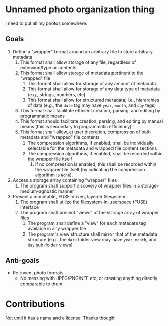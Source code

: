# Unnamed photo organization thing

I need to put all my photos somewhere.

## Goals

1. Define a "wrapper" format around an arbitrary file to store arbitrary metadata
    1. This format shall allow storage of any file, regardless of extension/type or contents
    2. This format shall allow storage of metadata pertinent to the "wrapped" file
        1. This format shall allow for storage of any amount of metadata
        2. This format shall allow for storage of any data type of metadata (e.g., strings, numbers, etc)
        3. This format shall allow for structured metadata; i.e., hierarchies of data (e.g., the `date` tag may have `year`, `month`, and `day` tags)
    3. This format shall facilitate efficient creation, parsing, and editing by programmatic means
    4. This format should facilitate creation, parsing, and editing by manual means (this is secondary to programmatic efficiency)
    5. This format shall allow, at user discretion, compression of both metadata and "wrapped" file contents
        1. The compression algorithms, if enabled, shall be individually selectable for the metadata and wrapped file content sections
        2. The compression algorithms, if enabled, shall be recorded within the wrapper file itself
            1. If no compression is enabled, this shall be recorded within the wrapper file itself (by indicating the compression algorithm is `None`).
2. Access a storage array containing "wrapper" files
    1. The program shall support discovery of wrapper files in a storage-medium-agnostic manner
3. Present a mountable, FUSE-driven, layered filesystem
    1. The program shall utilize the filesystem-in-userspace (FUSE) interface
    2. The program shall present "views" of the storage array of wrapper files
        1. The program shall define a "view" for each metadata tag available in any wrapper file
        2. The program's view structure shall mirror that of the metadata structure (e.g., the `date` folder view may have `year`, `month`, and `day` sub-folder views)

## Anti-goals

- Re-invent photo formats
    - No messing with JPEG/PNG/NEF etc, or creating anything directly comparable to them

# Contributions

Not until it has a name and a license.  Thanks though!

